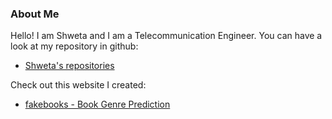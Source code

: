 ### About Me

Hello! I am Shweta and I am a Telecommunication Engineer. You can have a look at my repository in github:
* [Shweta's repositories](http://github.com/shwet87)

Check out this website I created:
* [fakebooks - Book Genre Prediction](https://fakebooks.pythonanywhere.com/)

